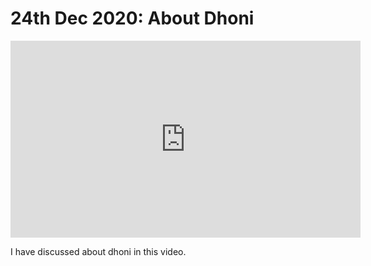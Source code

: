 # 24th Dec 2020: About Dhoni
<iframe width="560" height="315" src="https://www.youtube-nocookie.com/embed/cnRHCI8zgtk" frameborder="0" allow="accelerometer; autoplay; clipboard-write; encrypted-media; gyroscope; picture-in-picture" allowfullscreen></iframe>

I have discussed about dhoni in this video.


